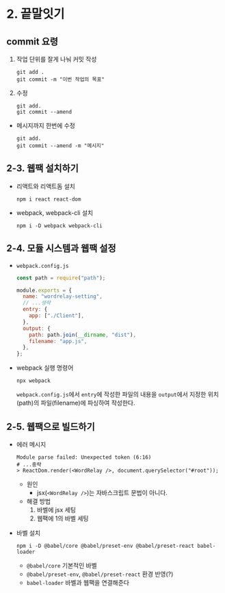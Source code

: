 # 2. 끝말잇기

## commit 요령

1. 작업 단위를 잘게 나눠 커밋 작성

   ```plain
   git add .
   git commit -m "이번 작업의 목표"
   ```

2. 수정

   ```plain
   git add.
   git commit --amend
   ```

- 메시지까지 한번에 수정

  ```plain
  git add.
  git commit --amend -m "메시지"
  ```

## 2-3. 웹팩 설치하기

- 리액트와 리액트돔 설치

  ```plain
  npm i react react-dom
  ```

- webpack, webpack-cli 설치

  ```plain
  npm i -D webpack webpack-cli
  ```

## 2-4. 모듈 시스템과 웹팩 설정

- `webpack.config.js`

  ```javascript
  const path = require("path");

  module.exports = {
    name: "wordrelay-setting",
    // ...생략
    entry: {
      app: ["./Client"],
    },
    output: {
      path: path.join(__dirname, "dist"),
      filename: "app.js",
    },
  };
  ```

- webpack 실행 명령어

  ```plain
  npx webpack
  ```

  `webpack.config.js`에서 `entry`에 작성한 파일의 내용을 `output`에서 지정한 위치(path)의 파일(filename)에 파싱하여 작성한다.

## 2-5. 웹팩으로 빌드하기

- 에러 메시지

  ```plain
  Module parse failed: Unexpected token (6:16)
  # ...중략
  > ReactDom.render(<WordRelay />, document.querySelector("#root"));
  ```

  - 원인
    - jsx(`<WordRelay />`)는 자바스크립트 문법이 아니다.
  - 해결 방법
    1. 바벨에 jsx 세팅
    2. 웹팩에 1의 바벨 세팅

- 바벨 설치

  ```plain
  npm i -D @babel/core @babel/preset-env @babel/preset-react babel-loader
  ```

  - `@babel/core` 기본적인 바벨
  - `@babel/preset-env`, `@babel/preset-react` 환경 반영(?)
  - `babel-loader` 바벨과 웹팩을 연결해준다

